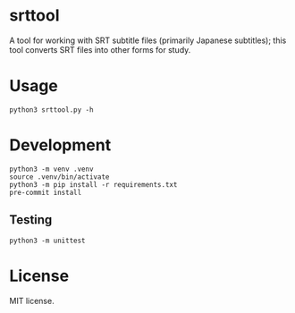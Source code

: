 # srttool

A tool for working with SRT subtitle files (primarily Japanese subtitles); this
tool converts SRT files into other forms for study.

# Usage

`python3 srttool.py -h`

# Development

```
python3 -m venv .venv
source .venv/bin/activate
python3 -m pip install -r requirements.txt
pre-commit install
```

## Testing

`python3 -m unittest`

# License

MIT license.
